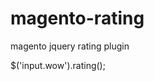 magento-rating
==============

magento jquery rating plugin

$('input.wow').rating();

<script>
	jQuery(document).ready(function($) {
		$('#product-review-table input.radio').rating();
	});
</script>
